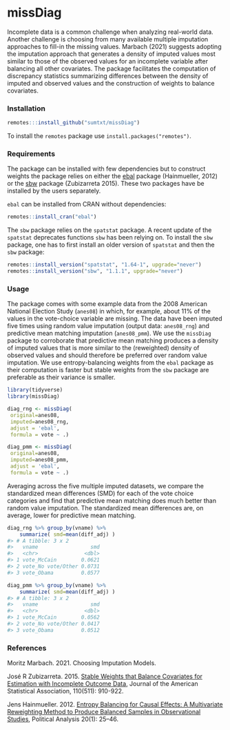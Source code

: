 
# missDiag

Incomplete data is a common challenge when analyzing real-world data.
Another challenge is choosing from many available multiple imputation
approaches to fill-in the missing values. Marbach (2021) suggests
adopting the imputation approach that generates a density of imputed
values most similar to those of the observed values for an incomplete
variable after balancing all other covariates. The package facilitates
the computation of discrepancy statistics summarizing differences
between the density of imputed and observed values and the construction
of weights to balance covariates.

### Installation

``` r
remotes:::install_github("sumtxt/missDiag")
```

To install the `remotes` package use `install.packages("remotes")`.

### Requirements

The package can be installed with few dependencies but to construct
weights the package relies on either the
[ebal](https://cran.r-project.org/web/packages/ebal/index.html) package
(Hainmueller, 2012) or the
[sbw](https://cran.r-project.org/web/packages/sbw/index.html) package
(Zubizarreta 2015). These two packages have be installed by the users
separately.

`ebal` can be installed from CRAN without dependencies:

``` r
remotes::install_cran("ebal")
```

The `sbw` package relies on the `spatstat` package. A recent update of
the `spatstat` deprecates functions `sbw` has been relying on. To
install the `sbw` package, one has to first install an older version of
`spatstat` and then the `sbw` package:

``` r
remotes::install_version("spatstat", "1.64-1", upgrade="never")
remotes::install_version("sbw", "1.1.1", upgrade="never")
```

### Usage

The package comes with some example data from the 2008 American National
Election Study (`anes08`) in which, for example, about 11% of the values
in the vote-choice variable are missing. The data have been imputed five
times using random value imputation (output data: `anes08_rng`) and
predictive mean matching imputation (`anes08_pmm`). We use the
`missDiag` package to corroborate that predictive mean matching produces
a density of imputed values that is more similar to the (reweighted)
density of observed values and should therefore be preferred over random
value imputation. We use entropy-balancing weights from the `ebal`
package as their computation is faster but stable weights from the `sbw`
package are preferable as their variance is smaller.

``` r
library(tidyverse)
library(missDiag)

diag_rng <- missDiag( 
 original=anes08, 
 imputed=anes08_rng, 
 adjust = 'ebal',
 formula = vote ~ .)

diag_pmm <- missDiag( 
 original=anes08, 
 imputed=anes08_pmm, 
 adjust = 'ebal',
 formula = vote ~ .)
```

Averaging across the five multiple imputed datasets, we compare the
standardized mean differences (SMD) for each of the vote choice
categories and find that predictive mean matching does much better than
random value imputation. The standardized mean differences are, on
average, lower for predictive mean matching.

``` r
diag_rng %>% group_by(vname) %>% 
    summarize( smd=mean(diff_adj) )
#> # A tibble: 3 x 2
#>   vname                 smd
#>   <chr>               <dbl>
#> 1 vote_McCain        0.0621
#> 2 vote_No vote/Other 0.0731
#> 3 vote_Obama         0.0577

diag_pmm %>% group_by(vname) %>% 
    summarize( smd=mean(diff_adj) )
#> # A tibble: 3 x 2
#>   vname                 smd
#>   <chr>               <dbl>
#> 1 vote_McCain        0.0562
#> 2 vote_No vote/Other 0.0417
#> 3 vote_Obama         0.0512
```

### References

Moritz Marbach. 2021. Choosing Imputation Models.

José R Zubizarreta. 2015. [Stable Weights that Balance Covariates for
Estimation with Incomplete Outcome
Data](https://doi.org/10.1080/01621459.2015.1023805), Journal of the
American Statistical Association, 110(511): 910-922.

Jens Hainmueller. 2012. [Entropy Balancing for Causal Effects: A
Multivariate Reweighting Method to Produce Balanced Samples in
Observational Studies](https://doi.org/10.1093/pan/mpr025), Political
Analysis 20(1): 25–46.
